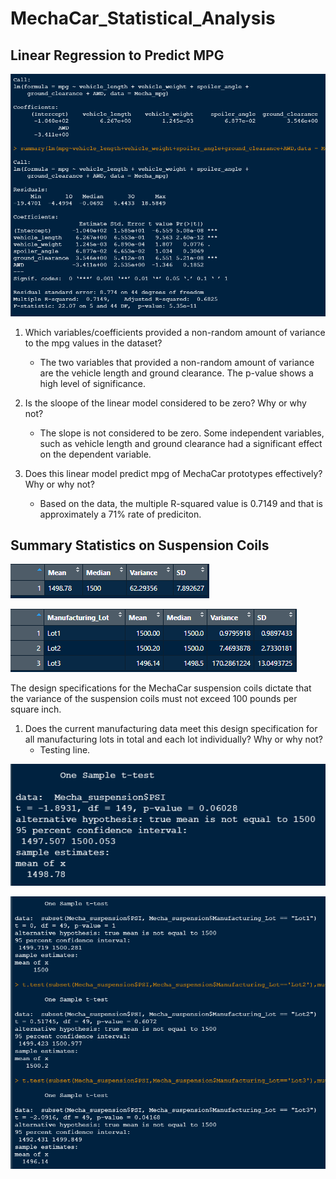 # MechaCar_Statistical_Analysis

## Linear Regression to Predict MPG

![linear_regression](https://github.com/pcar22/MechaCar_Statistical_Analysis/blob/main/Images/linear_regression.png)

1. Which variables/coefficients provided a non-random amount of variance to the mpg values in the dataset?
    - The two variables that provided a non-random amount of variance are the vehicle length and ground clearance. The p-value shows a high level of significance.

2. Is the sloope of the linear model considered to be zero? Why or why not?
    - The slope is not considered to be zero. Some independent variables, such as vehicle length and ground clearance had a significant effect on the dependent variable.

3. Does this linear model predict mpg of MechaCar prototypes effectively? Why or why not?
    - Based on the data, the multiple R-squared value is 0.7149 and that is approximately a 71% rate of prediciton. 


## Summary Statistics on Suspension Coils

![total_summary](https://github.com/pcar22/MechaCar_Statistical_Analysis/blob/main/Images/total_summary.png)

![lot_summary](https://github.com/pcar22/MechaCar_Statistical_Analysis/blob/main/Images/lot_summary.png)


The design specifications for the MechaCar suspension coils dictate that the variance of the suspension coils must not exceed 100 pounds per square inch.
1. Does the current manufacturing data meet this design specification for all manufacturing lots in total and each lot individually? Why or why not?
    - Testing line.














![t-test](https://github.com/pcar22/MechaCar_Statistical_Analysis/blob/main/Images/t_test.png)

![3_t_test](https://github.com/pcar22/MechaCar_Statistical_Analysis/blob/main/Images/3_t_test.png)




